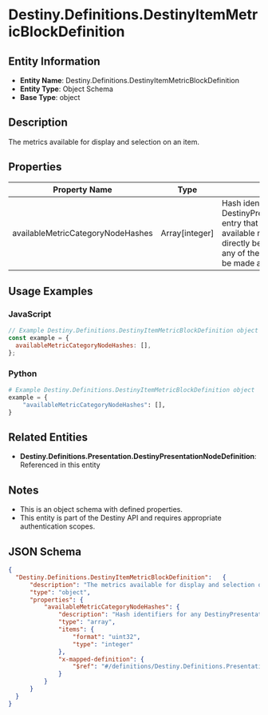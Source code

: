 # Destiny.Definitions.DestinyItemMetricBlockDefinition

## Entity Information
- **Entity Name**: Destiny.Definitions.DestinyItemMetricBlockDefinition
- **Entity Type**: Object Schema
- **Base Type**: object

## Description
The metrics available for display and selection on an item.

## Properties

| Property Name | Type | Description | Required |
|---------------|------|-------------|----------|
| availableMetricCategoryNodeHashes | Array[integer] | Hash identifiers for any DestinyPresentationNodeDefinition entry that can be used to list available metrics. Any metric listed directly below these nodes, or in any of these nodes' children will be made available for selection. | No |

## Usage Examples

### JavaScript
```javascript
// Example Destiny.Definitions.DestinyItemMetricBlockDefinition object
const example = {
  availableMetricCategoryNodeHashes: [],
};
```

### Python
```python
# Example Destiny.Definitions.DestinyItemMetricBlockDefinition object
example = {
    "availableMetricCategoryNodeHashes": [],
}
```

## Related Entities
- **Destiny.Definitions.Presentation.DestinyPresentationNodeDefinition**: Referenced in this entity

## Notes
- This is an object schema with defined properties.
- This entity is part of the Destiny API and requires appropriate authentication scopes.

## JSON Schema
```json
{
  "Destiny.Definitions.DestinyItemMetricBlockDefinition":   {
      "description": "The metrics available for display and selection on an item.",
      "type": "object",
      "properties": {
          "availableMetricCategoryNodeHashes": {
              "description": "Hash identifiers for any DestinyPresentationNodeDefinition entry that can be used to list available metrics. Any metric listed directly below these nodes, or in any of these nodes' children will be made available for selection.",
              "type": "array",
              "items": {
                  "format": "uint32",
                  "type": "integer"
              },
              "x-mapped-definition": {
                  "$ref": "#/definitions/Destiny.Definitions.Presentation.DestinyPresentationNodeDefinition"
              }
          }
      }
  }
}
```
